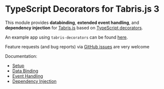 # TypeScript Decorators for Tabris.js 3

This module provides __databinding__, __extended event handling__, and  __dependency injection__ for [Tabris.js](http://tabrisjs.com) based on [TypeScript decorators](http://www.typescriptlang.org/docs/handbook/decorators.html).

An example app using `tabris-decorators` can be found [here](https://github.com/dbuschtoens/reddit_viewer).

Feature requests (and bug reports) via [GitHub issues](https://github.com/eclipsesource/tabris-decorators/issues) are very welcome

Documentation:

* [Setup](https://github.com/eclipsesource/tabris-decorators/blob/master/doc/setup.md)
* [Data Binding](https://github.com/eclipsesource/tabris-decorators/blob/master/doc/data-binding.md)
* [Event Handling](https://github.com/eclipsesource/tabris-decorators/blob/master/doc/event-handling.md)
* [Dependency Injection](https://github.com/eclipsesource/tabris-decorators/blob/master/doc/dependency-injection.md)
